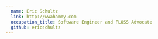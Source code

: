 ```yaml
---
  name: Eric Schultz
  link: http://wwahammy.com
  occupation_title: Software Engineer and FLOSS Advocate
  github: ericschultz
---
```

